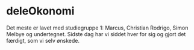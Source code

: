 # deleOkonomi
Det meste er lavet med studiegruppe 1: Marcus, Christian Rodrigo, Simon Melbye og undertegnet.
Sidste dag har vi siddet hver for sig og gjort det færdigt, som vi selv ønskede.
